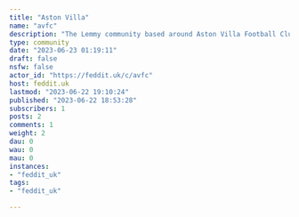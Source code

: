 ```yaml
---
title: "Aston Villa" 
name: "avfc"
description: "The Lemmy community based around Aston Villa Football Club."
type: community
date: "2023-06-23 01:19:11"
draft: false
nsfw: false
actor_id: "https://feddit.uk/c/avfc"
host: feddit.uk
lastmod: "2023-06-22 19:10:24"
published: "2023-06-22 18:53:28"
subscribers: 1
posts: 2
comments: 1
weight: 2
dau: 0
wau: 0
mau: 0
instances:
- "feddit_uk"
tags: 
- "feddit_uk"

---
```

